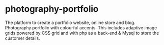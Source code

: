 # photography-portfolio
     
 The platform to create a portfolio website,
 online store and blog. Photography portfolio
 with colourful accents. This includes
 adaptive image grids powered by CSS grid
 and with php as a back-end & Mysql 
 to store the customer details.
